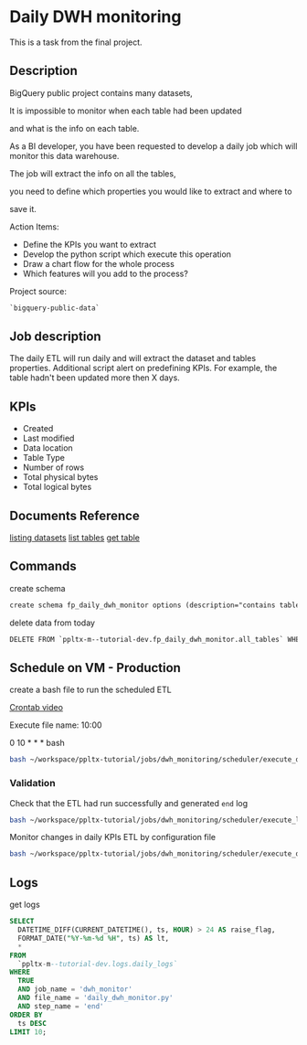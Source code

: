 # Daily DWH monitoring
This is a task from the final project.

## Description
BigQuery public project contains many datasets,

It is impossible to monitor when each table had been updated

and what is the info on each table.

As a BI developer, you have been requested to develop a daily job
which will monitor this data warehouse.

The job will extract the info on all the tables,

you need to define which properties you would like to extract and where to

save it.

Action Items:

- Define the KPIs you want to extract
- Develop the python script which execute this operation
- Draw a chart flow for the whole process
- Which features will you add to the process?


Project source:
```dtd
`bigquery-public-data`
```

## Job description
The daily ETL will run daily and will extract the dataset and tables properties.
Additional script alert on predefining KPIs.
For example, the table hadn't been updated more then X days.

## KPIs
- Created
- Last modified
- Data location
- Table Type
- Number of rows
- Total physical bytes
- Total logical bytes


## Documents Reference
[listing datasets](https://cloud.google.com/bigquery/docs/listing-datasets)
[list tables](https://cloud.google.com/bigquery/docs/tables#get_information_about_tables)
[get table](https://cloud.google.com/bigquery/docs/samples/bigquery-load-table-dataframe)


## Commands
create schema 
```dtd
create schema fp_daily_dwh_monitor options (description="contains tables of the dwh monitor process")
```

[//]: # (bq head ppltx-m--tutorial-dev:fp_daily_dwh_monitor.all_tables)


delete data from today
```dtd
DELETE FROM `ppltx-m--tutorial-dev.fp_daily_dwh_monitor.all_tables` WHERE date = CURRENT_DATE();
```

## Schedule on VM - Production
create a bash file to run the scheduled ETL

[Crontab video](https://www.youtube.com/watch?v=Fsj9f-E5kz4&list=PLkKJj26K4JZ3NHY2C-G2MtlQ1EXOnC_tu&index=5)

Execute file name:
10:00

0 10 * * * bash
```bash
bash ~/workspace/ppltx-tutorial/jobs/dwh_monitoring/scheduler/execute_daily_dwh_monitoring.sh
```

### Validation
Check that the ETL had run successfully and generated `end` log   
```bash
bash ~/workspace/ppltx-tutorial/jobs/dwh_monitoring/scheduler/execute_log_monitoring.sh
```

Monitor changes in daily KPIs ETL by configuration file
```bash
bash ~/workspace/ppltx-tutorial/jobs/dwh_monitoring/scheduler/execute_daily_dwh_monitoring.sh
```

## Logs
get logs

```sql
SELECT
  DATETIME_DIFF(CURRENT_DATETIME(), ts, HOUR) > 24 AS raise_flag,
  FORMAT_DATE("%Y-%m-%d %H", ts) AS lt,
  *
FROM
  `ppltx-m--tutorial-dev.logs.daily_logs`
WHERE
  TRUE
  AND job_name = 'dwh_monitor'
  AND file_name = 'daily_dwh_monitor.py'
  AND step_name = 'end'
ORDER BY
  ts DESC
LIMIT 10;

```
